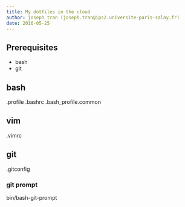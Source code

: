 ```yaml
---
title: My dotfiles in the cloud
author: joseph tran (joseph.tran@ips2.universite-paris-salay.fr)
date: 2016-05-25
---
```


## Prerequisites

* bash
* git

## bash

.profile
.bashrc
.bash_profile.common

## vim

.vimrc

## git

.gitconfig

### git prompt

bin/bash-git-prompt 

